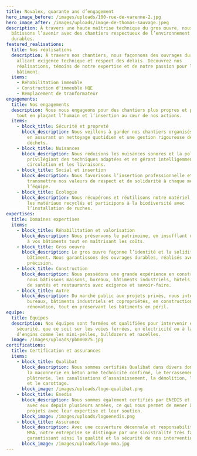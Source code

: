 ```yaml
---
title: Novalex, quarante ans d’engagement
hero_image_before: /images/uploads/100-rue-de-varenne-2.jpg
hero_image_after: /images/uploads/image-de-thomas-sauvage.jpeg
description: À travers une haute maîtrise technique du gros œuvre, nous
  bâtissons l’avenir avec des chantiers respectueux de l’environnement et
  durables.
featured_realisations:
  title: Nos réalisations
  description: À travers nos chantiers, nous façonnons des ouvrages durables,
    alliant exigence technique et respect des délais. Découvrez nos
    réalisations, témoins de notre expertise et de notre passion pour le
    bâtiment.
  items:
    - Réhabilitation immeuble
    - Construction d'immeuble HQE
    - Remplacement de tranformateur
engagements:
  title: Nos engagements
  description: Nous nous engageons pour des chantiers plus propres et plus sûrs,
    tout en plaçant l’humain et l’insertion au cœur de nos actions.
  items:
    - block_title: Sécurité et propreté
      block_description: Nous veillons à garder nos chantiers organisés et sécurisés
        en assurant un nettoyage quotidien et une gestion rigoureuse des
        déchets.
    - block_title: Nuisances
      block_description: Nous réduisons les nuisances sonores et la pollution en
        privilégiant des techniques adaptées et en gérant intelligemment la
        circulation et les livraisons.
    - block_title: Social et insertion
      block_description: Nous favorisons l’insertion professionnelle et veillons à
        transmettre nos valeurs de respect et de solidarité à chaque membre de
        l’équipe.
    - block_title: Écologie
      block_description: Nous récupérons et réutilisons notre matériel, privilégions
        les matériaux recyclés et participons à la biodiversité avec
        l’installation de ruches.
expertises:
  title: Domaines expertises
  items:
    - block_title: Réhabilitation et valorisation
      block_description: Nous préservons le patrimoine, en insufflant une nouvelle vie
        à vos bâtiments tout en maîtrisant les coûts.
    - block_title: Gros oeuvre
      block_description: Le gros œuvre façonne l’identité et la solidité d’un
        bâtiment. Nous garantissons des ouvrages durables, réalisés avec
        précision.
    - block_title: Construction
      block_description: Nous possédons une grande expérience en construction neuve,
        nous bâtissons maisons, bureaux, bâtiments industriels, hôtels, maison
        de santés et restaurants avec exigence et savoir-faire.
    - block_title: Autre
      block_description: Du marché public aux projets privés, nous intervenons sur les
        bureaux, bâtiments industriels et copropriétés, en construction comme en
        rénovation, tout en préservant les bâtiments en péril.
equipe:
  title: Équipes
  description: Nos équipes sont formées et qualifiées pour intervenir en toute
    sécurité, que ce soit sur les voies ferrées, en électricité ou à la manœuvre
    d’engins comme les mini-pelles, bulldozers et nacelles.
  image: /images/uploads/pb080875.jpg
certifications:
  title: Certification et assurances
  items:
    - block_title: Qualibat
      block_description: Nous sommes certifiés Qualibat dans divers domaines notamment
        la maçonnerie en béton armé technicité confirmé, le terrassement, la
        plâtrerie, les canalisations d’assainissement, la démolition, le sciage
        et le carottage.
      block_image: /images/uploads/logo-qualibat.png
    - block_title: Enedis
      block_description: Nous sommes également certifiés par ENEDIS et collaborons
        avec eux depuis plusieurs années, ce qui nous permet de mener à bien nos
        projets avec leur expertise et leur soutien.
      block_image: /images/uploads/logoenedis.png
    - block_title: Assurance
      block_description: Avec une couverture décennale et responsabilité civile via
        MMA, notre entreprise se distingue par une sinistralité très faible,
        garantissant ainsi la qualité et la sécurité de nos interventions.
      block_image: /images/uploads/logo-mma.jpg
---
```

